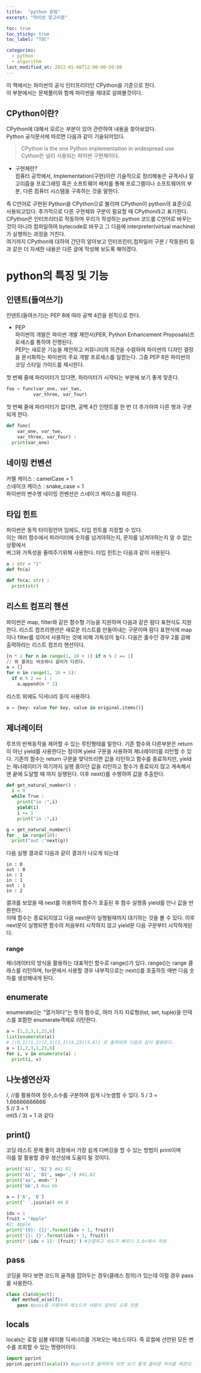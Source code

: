 ```yaml
---
title:  "python 문법"
excerpt: "파이썬 알고리즘"

toc: true
toc_sticky: true
toc_label: "TOC"

categories:
  - python
  - algorithm
last_modified_at: 2022-01-08T12:00:00-50:00
---
```


이 책에서는 파이썬의 공식 인터프리터인 CPython을 기준으로 한다.  
이 부분에서는 문제풀이와 함께 파이썬을 제대로 살펴볼것이다.
## CPython이란?
CPython에 대해서 모르는 부분이 있어 관련하여 내용을 찾아보았다.  
Python 공식문서에 따르면 다음과 같이 기술되어있다.
> CPython is the one Python implementation in widespread use  
> Cython은 널리 사용되는 파이썬 구현체이다.


* 구현체란?  
 컴퓨터 공학에서, Implementation(구현)이란 기술적으로 정리해놓은 규격서나 알고리즘을 프로그래밍 혹은 소프트웨어 배치를 통해 프로그램이나 소프트웨어의 부분, 다른 컴퓨터 시스템을 구축하는 것을 말한다.  

즉 C언어로 구현된 Python을 CPython으로 불리며 CPython이 python의 표준으로 사용되고있다. 추가적으로 다른 구현체와 구분이 필요할 때 CPython라고 표기한다.  
CPython은 인터프리터로 작동하며 우리가 작성하는 python 코드를 C언어로 바꾸는 것이 아니라 컴파일하여 bytecode로 바꾸고 그 다음에 interpreter(virtual machine)가 실행하는 과정을 거친다.  
여기까지 CPython에 대하여 간단히 알아보고 인터프린터,컴파일러 구분 / 작동원리 등과 같은 더 자세한 내용은 다른 글에 작성해 보도록 해야겠다.

# python의 특징 및 기능

## 인덴트(들여쓰기)
인덴트(들여쓰기)는 PEP 8에 따라 공백 4칸을 원칙으로 한다.

* PEP  
파이썬의 개발은 파이썬 개발 제안서(PER, Python Enhancement Proposals)프로세스를 통하여 진행된다.  
PEP는 새로운 기능을 제안하고 커뮤니티의 의견을 수렴하여 파이썬의 디자인 결정을 문서화하는 파이썬의 주요 개발 프로세스를 일컫는다.
그중 PEP 8은 파이썬의 코딩 스타일 가이드를 제시한다.

첫 번째 줄에 파라미터가 있다면, 파라미터가 시작되는 부분에 보기 좋게 맞춘다.
```python
foo = func(var_one, var_two,
          var_three, var_four)
```
첫 번째 줄에 파라미터가 없다면, 공백 4칸 인텐트를 한 번 더 추가하여 다른 행과 구분되게 한다.  
```python
def func(
    var_one, var_two,
    var_three, var_four) :
  print(var_one)
```

## 네이밍 컨벤션
카멜 케이스 : camelCase = 1  
스네이크 케이스 : snake_case = 1  
파이썬의 변수명 네이밍 컨벤션은 스네이크 케이스를 따른다.

## 타입 힌트
파이썬은 동적 타이핑언어 임에도, 타입 힌트를 지정할 수 있다.  
이는 여러 함수에서 파라미터에 숫자를 넘겨야하는지, 문자를 넘겨야하는지 알 수 없는 상황에서  
버그와 가독성을 줄여주기위해 사용한다. 타입 힌트는 다음과 같이 사용된다.

```python
a : str = "1"
def fn(a)

def fn(a: str) :
  print(str)
```

## 리스트 컴프리 헨션
파이썬은 map, filter와 같은 함수형 기능을 지원하며 다음과 같은 람다 표현식도 지원한다.
리스트 컴프리헨션은 새로운 리스트를 만들어내는 구문이며 람다 표현식에 map이나 filter를 섞어서 사용하는 것에 비해 가독성이 높다.
다음은 홀수인 경우 2를 곱해 출력하라는 리스트 컴프리 헨션이다.

```python
[n * 2 for n in range(1, 10 + 1) if n % 2 == 1]
// 위 결과는 비슷하나 길이가 다르다.
a = []
for n in range(1, 10 + 1):
  if n % 2 == 1 :
    a.append(n * 2)
```

리스트 외에도 딕셔너리 등이 사용하다.

```python
a = {key: value for key, value in original.items()}
```

## 제너레이터
루프의 반복동작을 제어할 수 있는 루틴형태를 말한다.
기존 함수와 다른부분은 return이 아닌 yield를 사용한다는 점이며 yield 구문을 사용하여 제너레이터를 리턴할 수 있다.
기존의 함수는 return 구문을 맞닥뜨리면 값을 리턴하고 함수를 종료하지만, yield는 제너레이터가 여기까지 실행 중이던 값을 리턴하고 함수가 종료되지 않고 계속해서 맨 끝에 도달할 때 까지 실행된다. 이후 next()를 수행하여 값을 추출한다.

```python
def get_natural_number() :
  i = 0
  while True :
    print("in :",i)
    yield(i)
    i += 1
    print("in :",i)

g = get_natural_number()
for _ in range(10):
  print("out :"next(g))
```
다음 실행 결과로 다음과 같이 결과가 나오게 되는데
```
in : 0 
out : 0
in : 1
in : 1
out : 1
in : 2
```
결과를 보았을 때 next를 이용하여 함수가 호출된 후 함수 실행중 yield를 만나 값을 반환한다.  
이때 함수는 종료되지않고 다음 next문이 실행될때까지 대기하는 것을 볼 수 있다.
이후 next문이 실행되면 함수의 처음부터 시작하지 않고 yield문 다음 구문부터 시작하게된다.

### range
제너레이터의 방식을 활용하는 대표적인 함수로 range()가 있다. range()는 range 클래스를 리턴하며, for문에서 사용할 경우 내부적으로는 next()를 호출하듯 매번 다음 숫자를 생성해내게 된다. 

## enumerate
enumerate()는 "열거하다"는 뜻의 함수로, 여러 가지 자료형(list, set, tuple)을 인덱스를 포함한 enumerate객체로 리턴한다.  
```python
a = [1,2,3,1,23,6]
list(enumerate(a))
# [(0,1)(1,2)(2,3)(3,1)(4,23)(5,6)] 로 출력되며 다음과 같이 활용된다.
a = [1,2,3,1,23,6]
for i, v in enumerate(a) :
  print(i, v)
```
 
## 나눗셈연산자
/, //를 활용하여 정수,소수를 구분하여 쉽게 나눗셈할 수 있다. 
5 / 3 = 1.66666666666  
5 // 3 = 1  
int(5 / 3) = 1 과 같다

## print()
코딩 테스트 문제 풀이 과정에서 가장 쉽게 디버깅을 할 수 있는 방법이 print이며  
이를 잘 활용할 경우 생산성에 도움이 될 것이다.
```python
print('A1', 'B2') #A1 B2
print('A1', 'B2', sep=',') #A1,B2
print('aa', end='')
print('bb',) #aa bb

a = ['A', 'B']
print(' '.join(a)) #A B

idx = 1
fruit = "Apple"
#2: Apple
print('{0}: {1}'.format(idx + 1, fruit))
print('{}: {}'.format(idx + 1, fruit))
print(f'{idx + 1}: {fruit}') #간결하고 속도가 빠르나 3.6+에서 지원
```

## pass
코딩을 하다 보면 코드의 골격을 잡아두는 경우(클래스 정의)가 있는데 이럴 경우 pass를 사용한다.
```python
class cla(object):
  def method_a(self):
    pass #pass를 사용하여 메소드의 내용이 없어도 오류 안뜸
```

## locals
locals는 로컬 심볼 테이블 딕셔너리를 가져오는 메소드이다. 즉 로컬에 선언된 모든 변수를 조회할 수 있는 명령어이다.
```python
import pprint
pprint.pprint(locals()) #pprint로 출력하게 되면 보기 좋게 줄바꿈 처리를 해준다.
```
